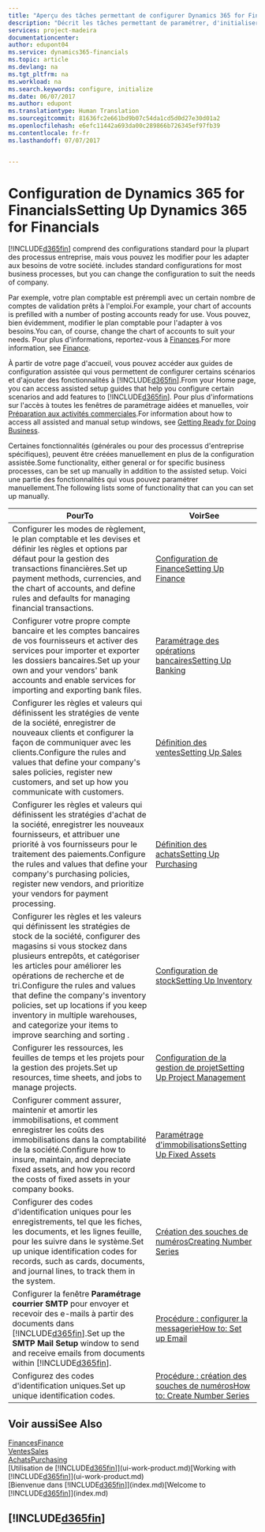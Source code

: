 ```yaml
---
title: "Aperçu des tâches permettant de configurer Dynamics 365 for Financials | Microsoft Docs"
description: "Décrit les tâches permettant de paramétrer, d'initialiser, et de configurer Dynamics 365 for Financials selon vos besoins."
services: project-madeira
documentationcenter: 
author: edupont04
ms.service: dynamics365-financials
ms.topic: article
ms.devlang: na
ms.tgt_pltfrm: na
ms.workload: na
ms.search.keywords: configure, initialize
ms.date: 06/07/2017
ms.author: edupont
ms.translationtype: Human Translation
ms.sourcegitcommit: 81636fc2e661bd9b07c54da1cd5d0d27e30d01a2
ms.openlocfilehash: e6efc11442a693da00c289866b726345ef97fb39
ms.contentlocale: fr-fr
ms.lasthandoff: 07/07/2017


---
```

# <a name="setting-up-dynamics-365-for-financials"></a><span data-ttu-id="8310e-103">Configuration de Dynamics 365 for Financials</span><span class="sxs-lookup"><span data-stu-id="8310e-103">Setting Up Dynamics 365 for Financials</span></span>
[!INCLUDE[d365fin](includes/d365fin_md.md)]<span data-ttu-id="8310e-104"> comprend des configurations standard pour la plupart des processus entreprise, mais vous pouvez les modifier pour les adapter aux besoins de votre société.</span><span class="sxs-lookup"><span data-stu-id="8310e-104"> includes standard configurations for most business processes, but you can change the configuration to suit the needs of company.</span></span>

<span data-ttu-id="8310e-105">Par exemple, votre plan comptable est prérempli avec un certain nombre de comptes de validation prêts à l'emploi.</span><span class="sxs-lookup"><span data-stu-id="8310e-105">For example, your chart of accounts is prefilled with a number of posting accounts ready for use.</span></span> <span data-ttu-id="8310e-106">Vous pouvez, bien évidemment, modifier le plan comptable pour l'adapter à vos besoins.</span><span class="sxs-lookup"><span data-stu-id="8310e-106">You can, of course, change the chart of accounts to suit your needs.</span></span> <span data-ttu-id="8310e-107">Pour plus d'informations, reportez-vous à [Finances](finance.md).</span><span class="sxs-lookup"><span data-stu-id="8310e-107">For more information, see [Finance](finance.md).</span></span>

<span data-ttu-id="8310e-108">À partir de votre page d'accueil, vous pouvez accéder aux guides de configuration assistée qui vous permettent de configurer certains scénarios et d'ajouter des fonctionnalités à [!INCLUDE[d365fin](includes/d365fin_md.md)].</span><span class="sxs-lookup"><span data-stu-id="8310e-108">From your Home page, you can access assisted setup guides that help you configure certain scenarios and add features to [!INCLUDE[d365fin](includes/d365fin_md.md)].</span></span> <span data-ttu-id="8310e-109">Pour plus d'informations sur l'accès à toutes les fenêtres de paramétrage aidées et manuelles, voir [Préparation aux activités commerciales](ui-get-ready-business.md).</span><span class="sxs-lookup"><span data-stu-id="8310e-109">For information about how to access all assisted and manual setup windows, see [Getting Ready for Doing Business](ui-get-ready-business.md).</span></span>

<span data-ttu-id="8310e-110">Certaines fonctionnalités (générales ou pour des processus d'entreprise spécifiques), peuvent être créées manuellement en plus de la configuration assistée.</span><span class="sxs-lookup"><span data-stu-id="8310e-110">Some functionality, either general or for specific business processes, can be set up manually in addition to the assisted setup.</span></span> <span data-ttu-id="8310e-111">Voici une partie des fonctionnalités qui vous pouvez paramétrer manuellement.</span><span class="sxs-lookup"><span data-stu-id="8310e-111">The following lists some of functionality that can you can set up manually.</span></span>

| <span data-ttu-id="8310e-112">Pour</span><span class="sxs-lookup"><span data-stu-id="8310e-112">To</span></span> | <span data-ttu-id="8310e-113">Voir</span><span class="sxs-lookup"><span data-stu-id="8310e-113">See</span></span> |
| --- | --- |
| <span data-ttu-id="8310e-114">Configurer les modes de règlement, le plan comptable et les devises et définir les règles et options par défaut pour la gestion des transactions financières.</span><span class="sxs-lookup"><span data-stu-id="8310e-114">Set up payment methods, currencies, and the chart of accounts, and define rules and defaults for managing financial transactions.</span></span> |[<span data-ttu-id="8310e-115">Configuration de Finance</span><span class="sxs-lookup"><span data-stu-id="8310e-115">Setting Up Finance</span></span>](finance-setup-finance.md) |
| <span data-ttu-id="8310e-116">Configurer votre propre compte bancaire et les comptes bancaires de vos fournisseurs et activer des services pour importer et exporter les dossiers bancaires.</span><span class="sxs-lookup"><span data-stu-id="8310e-116">Set up your own and your vendors' bank accounts and enable services for importing and exporting bank files.</span></span> |[<span data-ttu-id="8310e-117">Paramétrage des opérations bancaires</span><span class="sxs-lookup"><span data-stu-id="8310e-117">Setting Up Banking</span></span>](bank-setup-banking.md) |
| <span data-ttu-id="8310e-118">Configurer les règles et valeurs qui définissent les stratégies de vente de la société, enregistrer de nouveaux clients et configurer la façon de communiquer avec les clients.</span><span class="sxs-lookup"><span data-stu-id="8310e-118">Configure the rules and values that define your company's sales policies, register new customers, and set up how you communicate with customers.</span></span> |[<span data-ttu-id="8310e-119">Définition des ventes</span><span class="sxs-lookup"><span data-stu-id="8310e-119">Setting Up Sales</span></span>](sales-setup-sales.md) |
| <span data-ttu-id="8310e-120">Configurer les règles et valeurs qui définissent les stratégies d'achat de la société, enregistrer les nouveaux fournisseurs, et attribuer une priorité à vos fournisseurs pour le traitement des paiements.</span><span class="sxs-lookup"><span data-stu-id="8310e-120">Configure the rules and values that define your company's purchasing policies, register new vendors, and prioritize your vendors for payment processing.</span></span> |[<span data-ttu-id="8310e-121">Définition des achats</span><span class="sxs-lookup"><span data-stu-id="8310e-121">Setting Up Purchasing</span></span>](purchasing-setup-purchasing.md) |
| <span data-ttu-id="8310e-122">Configurer les règles et les valeurs qui définissent les stratégies de stock de la société, configurer des magasins si vous stockez dans plusieurs entrepôts, et catégoriser les articles pour améliorer les opérations de recherche et de tri.</span><span class="sxs-lookup"><span data-stu-id="8310e-122">Configure the rules and values that define the company's inventory policies, set up locations if you keep inventory in multiple warehouses, and categorize your items to improve searching and sorting .</span></span> |[<span data-ttu-id="8310e-123">Configuration de stock</span><span class="sxs-lookup"><span data-stu-id="8310e-123">Setting Up Inventory</span></span>](inventory-setup-inventory.md) |
| <span data-ttu-id="8310e-124">Configurer les ressources, les feuilles de temps et les projets pour la gestion des projets.</span><span class="sxs-lookup"><span data-stu-id="8310e-124">Set up resources, time sheets, and jobs to manage projects.</span></span> |[<span data-ttu-id="8310e-125">Configuration de la gestion de projet</span><span class="sxs-lookup"><span data-stu-id="8310e-125">Setting Up Project Management</span></span>](projects-setup-projects.md) |
| <span data-ttu-id="8310e-126">Configurer comment assurer, maintenir et amortir les immobilisations, et comment enregistrer les coûts des immobilisations dans la comptabilité de la société.</span><span class="sxs-lookup"><span data-stu-id="8310e-126">Configure how to insure, maintain, and depreciate fixed assets, and how you record the costs of fixed assets in your company books.</span></span> |[<span data-ttu-id="8310e-127">Paramétrage d'immobilisations</span><span class="sxs-lookup"><span data-stu-id="8310e-127">Setting Up Fixed Assets</span></span>](fa-setup.md) |
| <span data-ttu-id="8310e-128">Configurer des codes d'identification uniques pour les enregistrements, tel que les fiches, les documents, et les lignes feuille, pour les suivre dans le système.</span><span class="sxs-lookup"><span data-stu-id="8310e-128">Set up unique identification codes for records, such as cards, documents, and journal lines, to track them in the system.</span></span> |[<span data-ttu-id="8310e-129">Création des souches de numéros</span><span class="sxs-lookup"><span data-stu-id="8310e-129">Creating Number Series</span></span>](ui-create-number-series.md) |
| <span data-ttu-id="8310e-130">Configurer la fenêtre **Paramétrage courrier SMTP** pour envoyer et recevoir des e-mails à partir des documents dans [!INCLUDE[d365fin](includes/d365fin_md.md)].</span><span class="sxs-lookup"><span data-stu-id="8310e-130">Set up the **SMTP Mail Setup** window to send and receive emails from documents within [!INCLUDE[d365fin](includes/d365fin_md.md)].</span></span> |[<span data-ttu-id="8310e-131">Procédure : configurer la messagerie</span><span class="sxs-lookup"><span data-stu-id="8310e-131">How to: Set up Email</span></span>](madeira-how-setup-email.md) |
| <span data-ttu-id="8310e-132">Configurez des codes d'identification uniques.</span><span class="sxs-lookup"><span data-stu-id="8310e-132">Set up unique identification codes.</span></span> |[<span data-ttu-id="8310e-133">Procédure : création des souches de numéros</span><span class="sxs-lookup"><span data-stu-id="8310e-133">How to: Create Number Series</span></span>](ui-create-number-series.md) |

## <a name="see-also"></a><span data-ttu-id="8310e-134">Voir aussi</span><span class="sxs-lookup"><span data-stu-id="8310e-134">See Also</span></span>
[<span data-ttu-id="8310e-135">Finances</span><span class="sxs-lookup"><span data-stu-id="8310e-135">Finance</span></span>](finance.md)  
[<span data-ttu-id="8310e-136">Ventes</span><span class="sxs-lookup"><span data-stu-id="8310e-136">Sales</span></span>](sales-manage-sales.md)  
[<span data-ttu-id="8310e-137">Achats</span><span class="sxs-lookup"><span data-stu-id="8310e-137">Purchasing</span></span>](purchasing-manage-purchasing.md)  
<span data-ttu-id="8310e-138">[Utilisation de [!INCLUDE[d365fin](includes/d365fin_md.md)]](ui-work-product.md)</span><span class="sxs-lookup"><span data-stu-id="8310e-138">[Working with [!INCLUDE[d365fin](includes/d365fin_md.md)]](ui-work-product.md)</span></span>  
<span data-ttu-id="8310e-139">[Bienvenue dans [!INCLUDE[d365fin](includes/d365fin_long_md.md)]](index.md)</span><span class="sxs-lookup"><span data-stu-id="8310e-139">[Welcome to [!INCLUDE[d365fin](includes/d365fin_long_md.md)]](index.md)</span></span>  

## [!INCLUDE[d365fin](includes/free_trial_md.md)]
